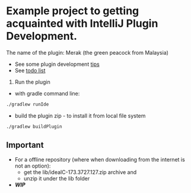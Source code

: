 
Example project to getting acquainted with IntelliJ Plugin Development.
===
The name of the plugin: Merak (the green peacock from Malaysia)

- See some plugin development [tips](plugin-development-tips.md)
- See [todo list](todo.md)

1. Run the plugin
- with gradle command line:
```bash
./gradlew runIde
```
- build the plugin zip - to install it from local file system
```bash
./gradlew buildPlugin
```

Important
---
- For a offline repository (where when downloading from the internet is not an option):
    - get the lib/ideaIC-173.3727.127.zip archive and 
    - unzip it under the lib folder
- _**WIP**_


